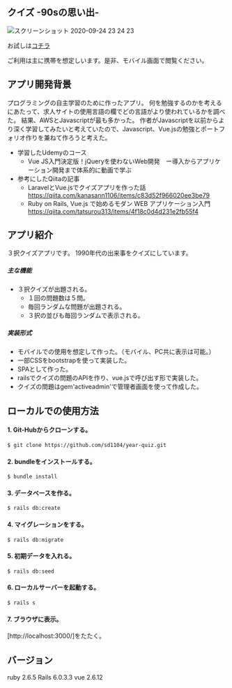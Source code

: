 ## クイズ -90sの思い出-
![スクリーンショット 2020-09-24 23 24 23](https://user-images.githubusercontent.com/67669319/94158276-2e764b80-febd-11ea-91bc-3c99e9f84b1f.png)

お試しは[コチラ](https://yearquiz.herokuapp.com)

ご利用は主に携帯を想定しいます。是非、モバイル画面で閲覧ください。

## アプリ開発背景
プログラミングの自主学習のために作ったアプリ。
何を勉強するのかを考えるにあたって、求人サイトの使用言語の欄でどの言語がより使われているかを調べた。
結果、AWSとJavascriptが最も多かった。
作者がJavascriptを以前からより深く学習してみたいと考えていたので、Javascript、Vue.jsの勉強とポートフォリオ作りを兼ねて作ろうと考えた。

- 学習したUdemyのコース
  - Vue JS入門決定版！jQueryを使わないWeb開発　ー導入からアプリケーション開発まで体系的に動画で学ぶ
- 参考にしたQiitaの記事
  - LaravelとVue.jsでクイズアプリを作った話 https://qiita.com/kanasann1106/items/c83d52f966020ee3be79
  - Ruby on Rails, Vue.js で始めるモダン WEB アプリケーション入門 https://qiita.com/tatsurou313/items/4f18c0d4d231e2fb55f4

## アプリ紹介
３択クイズアプリです。
1990年代の出来事をクイズにしています。

##### 主な機能
- ３択クイズが出題される。
  - １回の問題数は５問。
  - 毎回ランダムな問題が出題される。
  - ３択の並びも毎回ランダムで表示される。

##### 実装形式
- モバイルでの使用を想定して作った。（モバイル、PC共に表示は可能。）
- 一部CSSをbootstrapを使って実装した。
- SPAとして作った。
- railsでクイズの問題のAPIを作り、vue.jsで呼び出す形で実装した。
- クイズの問題はgem'activeadmin'で管理者画面を使って作成した。

## ローカルでの使用方法
#### 1. Git-Hubからクローンする。
`$ git clone https://github.com/sd1104/year-quiz.git`
#### 2. bundleをインストールする。
`$ bundle install`
#### 3. データベースを作る。
`$ rails db:create`
#### 4. マイグレーションをする。
`$ rails db:migrate`
#### 5. 初期データを入れる。
`$ rails db:seed`
#### 6. ローカルサーバーを起動する。
`$ rails s`
#### 7. ブラウザに表示。
[http://localhost:3000/]をたたく。

## バージョン
ruby 2.6.5
Rails 6.0.3.3
vue 2.6.12
